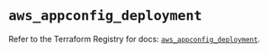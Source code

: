 # `aws_appconfig_deployment`

Refer to the Terraform Registry for docs: [`aws_appconfig_deployment`](https://registry.terraform.io/providers/hashicorp/aws/5.84.0/docs/resources/appconfig_deployment).
